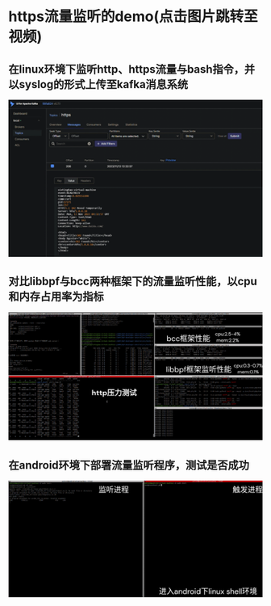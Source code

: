 # https流量监听的demo(点击图片跳转至视频)
##  在linux环境下监听http、https流量与bash指令，并以syslog的形式上传至kafka消息系统
[![https监听](/image/Monitor.png "https监听并传至kafka")](https://www.youtube.com/watch?v=0fW1alEPvCY)
## 对比libbpf与bcc两种框架下的流量监听性能，以cpu和内存占用率为指标
[![libbpf与bcc监听性能对比](/image/MonitorDiff.png "libbpf与bcc监听性能对比")](https://www.youtube.com/watch?v=V2JJZnkRm9g)
## 在android环境下部署流量监听程序，测试是否成功
[![android下的https监听](/image/MonitorAndroid.png "android的ebpf监听应用")](https://www.youtube.com/watch?v=1LBqk6hmvhY)
